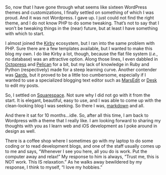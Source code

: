 So, now that I have gone through what seems like sixteen WordPress themes and customizations, I finally settled on something of which I was proud. And it was not Wordpress. I gave up. I just could not find the right theme, and I do not know PHP to do some tweaking. That’s not to say that I won’t be tweaking things in the (near) future, but at least I have something with which to start.

I almost joined the [Kirby](http://getkirby.com/) ecosystem, but I ran into the same problem with PHP. Sure there are a few templates available, but I wanted to make this blog my own. I do like Kirby a lot, though, because the flat file system (*i.e.*, no database) was an attractive option. Along those lines, I even dabbled in [Octopress](http://octopress.org/) and [Pelican](http://blog.getpelican.com/) for a bit, but my lack of knowledge in Ruby and Python (respectively) made for a steep learning curve. Another contender was [Qards](http://designmodo.com/qards/), but it proved to be a little too cumbersome, especially if I wanted to use a specialized blogging text editor such as [MarsEdit](http://www.red-sweater.com/marsedit/) or [Desk](http://desk.pm/) to edit my posts.

So, I settled on [Squarespace](http://www.squarespace.com/). Not sure why I did not go with it from the start. It is elegant, beautiful, easy to use, and I was able to come up with the clean-looking blog I was seeking. So there I was, [markdown](http://daringfireball.net/projects/markdown/) and all.

And there it sat for 10 months…idle. So, after all this time, I am back to Wordpress with a theme that I really like. I am looking forward to sharing my thoughts with you as I learn web and iOS development as I poke around in design as well.

There is a coffee shop where I sometimes go with my laptop to do some coding or to read development blogs, and one of the staff usually comes up to me and says, “Whenever I see you here, all you do is work. Put the computer away and relax!” My response to him is always, “Trust me, this is NOT work. This IS relaxation.” As he walks away bewildered by my response, I think to myself, “I love my hobbies.”